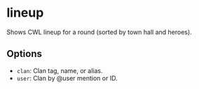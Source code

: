 # lineup

Shows CWL lineup for a round (sorted by town hall and heroes).

## Options

* `clan`: Clan tag, name, or alias.
* `user`: Clan by @user mention or ID.
